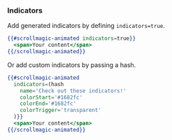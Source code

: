 ### Indicators

Add generated indicators by defining `indicators=true`.

```handlebars
{{#scrollmagic-animated indicators=true}}
  <span>Your content</span>
{{/scrollmagic-animated}}
```

Or add custom indicators by passing a hash.

```handlebars
{{#scrollmagic-animated
  indicators=(hash
    name='Check out these indicators!'
    colorStart='#1682fc'
    colorEnd='#1682fc'
    colorTrigger='transparent'
  )}}
  <span>Your content</span>
{{/scrollmagic-animated}}
```
